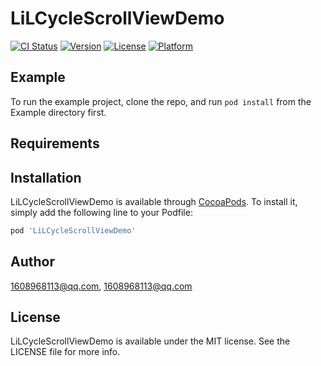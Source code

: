 # LiLCycleScrollViewDemo

[![CI Status](https://img.shields.io/travis/1608968113@qq.com/LiLCycleScrollViewDemo.svg?style=flat)](https://travis-ci.org/1608968113@qq.com/LiLCycleScrollViewDemo)
[![Version](https://img.shields.io/cocoapods/v/LiLCycleScrollViewDemo.svg?style=flat)](https://cocoapods.org/pods/LiLCycleScrollViewDemo)
[![License](https://img.shields.io/cocoapods/l/LiLCycleScrollViewDemo.svg?style=flat)](https://cocoapods.org/pods/LiLCycleScrollViewDemo)
[![Platform](https://img.shields.io/cocoapods/p/LiLCycleScrollViewDemo.svg?style=flat)](https://cocoapods.org/pods/LiLCycleScrollViewDemo)

## Example

To run the example project, clone the repo, and run `pod install` from the Example directory first.

## Requirements

## Installation

LiLCycleScrollViewDemo is available through [CocoaPods](https://cocoapods.org). To install
it, simply add the following line to your Podfile:

```ruby
pod 'LiLCycleScrollViewDemo'
```

## Author

1608968113@qq.com, 1608968113@qq.com

## License

LiLCycleScrollViewDemo is available under the MIT license. See the LICENSE file for more info.
